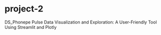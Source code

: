 # project-2
DS_Phonepe Pulse Data Visualization and Exploration: A User-Friendly Tool Using Streamlit and Plotly

